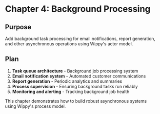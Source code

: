 # Chapter 4: Background Processing

<!--
TOC: Tutorial: TechSupport Pro > Chapter 4: Background Processing
Audience: All users
Duration: 50 minutes
Prerequisites: Chapter 3 completed
-->

## Purpose

Add background task processing for email notifications, report generation, and other asynchronous operations using Wippy's actor model.

## Plan

1. **Task queue architecture** - Background job processing system
2. **Email notification system** - Automated customer communications
3. **Report generation** - Periodic analytics and summaries
4. **Process supervision** - Ensuring background tasks run reliably
5. **Monitoring and alerting** - Tracking background job health

This chapter demonstrates how to build robust asynchronous systems using Wippy's process model.

<!--
Implementation will cover:
- Background task queue with worker processes
- Email service integration and templates
- Automated report generation processes
- Supervisor processes for task reliability
- Monitoring and alerting for background jobs
-->
